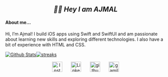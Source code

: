 <h2 align = "center"><i>👋🏻 <b>Hey I am AJMAL</b></i></h2>

#### About me...
Hi, I’m Ajmal! I build iOS apps using Swift and SwiftUI and am passionate about learning new skills and exploring different technologies. I also have a bit of experience with HTML and CSS.



<a href=""><img alt="Github Stats" src="https://denvercoder1-github-readme-stats.vercel.app/api/?username=ajmalpoovanath&show_icons=true&hide_border=true&bg_color=0D1117"/></a><a href=""><img alt="streaks" src="https://github-readme-streak-stats.herokuapp.com?user=ajmalpoovanath&theme=transparent&hide_border=true&bg_color=0D1117&date_format=M%20j%5B%2C%20Y%5D" /></a>

<p align = "center">
  <a href="https://www.instagram.com/_.ajmal1/"><img width="32px" alt="Instagram" title="Instagram" src="https://cdn-icons-png.flaticon.com/512/174/174855.png"/></a>
  &#8287;&#8287;&#8287;&#8287;&#8287;
  <a href="https://linkedin.com/in/ajmalpoovanath"><img width="32px" alt="Linkedin" title="Linkedin" src="https://cdn-icons-png.flaticon.com/512/145/145807.png"></a>
  &#8287;&#8287;&#8287;&#8287;&#8287;
  <a href="https://github.com/ajmalpoovanath"><img width="32px" alt="github" title="github" src="https://img.icons8.com/color/48/000000/github--v1.png"/></a>
  &#8287;&#8287;&#8287;&#8287;&#8287;
  <a href="mailto:ajmal.poovanath@gmail.com"><img width="32px" alt="gamil" title="gamil" src="https://upload.wikimedia.org/wikipedia/commons/7/7e/Gmail_icon_%282020%29.svg"></a>
</p>



